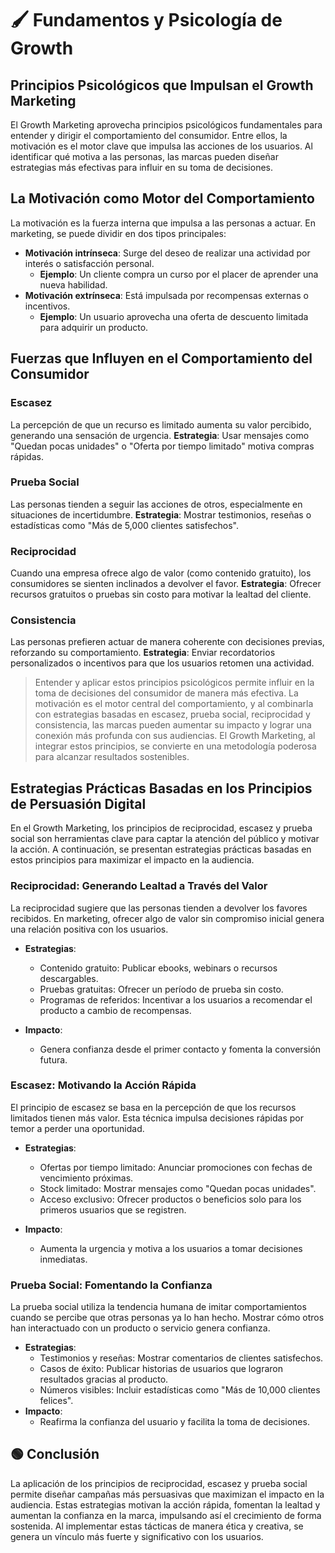 # 🖌️​ Fundamentos y Psicología de Growth

## Principios Psicológicos que Impulsan el Growth Marketing
El Growth Marketing aprovecha principios psicológicos fundamentales para entender y dirigir el comportamiento del consumidor. Entre ellos, la motivación es el motor clave que impulsa las acciones de los usuarios. Al identificar qué motiva a las personas, las marcas pueden diseñar estrategias más efectivas para influir en su toma de decisiones.

## La Motivación como Motor del Comportamiento
La motivación es la fuerza interna que impulsa a las personas a actuar. En marketing, se puede dividir en dos tipos principales:
- **Motivación intrínseca**: Surge del deseo de realizar una actividad por interés o satisfacción personal.
    - **Ejemplo**: Un cliente compra un curso por el placer de aprender una nueva habilidad.
- **Motivación extrínseca**: Está impulsada por recompensas externas o incentivos.
    - **Ejemplo**: Un usuario aprovecha una oferta de descuento limitada para adquirir un producto.

## Fuerzas que Influyen en el Comportamiento del Consumidor
### Escasez
La percepción de que un recurso es limitado aumenta su valor percibido, generando una sensación de urgencia.
**Estrategia**: Usar mensajes como "Quedan pocas unidades" o "Oferta por tiempo limitado" motiva compras rápidas.

### Prueba Social
Las personas tienden a seguir las acciones de otros, especialmente en situaciones de incertidumbre.
**Estrategia**: Mostrar testimonios, reseñas o estadísticas como "Más de 5,000 clientes satisfechos".

### Reciprocidad
Cuando una empresa ofrece algo de valor (como contenido gratuito), los consumidores se sienten inclinados a devolver el favor.
**Estrategia**: Ofrecer recursos gratuitos o pruebas sin costo para motivar la lealtad del cliente.

### Consistencia
Las personas prefieren actuar de manera coherente con decisiones previas, reforzando su comportamiento.
**Estrategia**: Enviar recordatorios personalizados o incentivos para que los usuarios retomen una actividad.

> Entender y aplicar estos principios psicológicos permite influir en la toma de decisiones del consumidor de manera más efectiva. La motivación es el motor central del comportamiento, y al combinarla con estrategias basadas en escasez, prueba social, reciprocidad y consistencia, las marcas pueden aumentar su impacto y lograr una conexión más profunda con sus audiencias.
> El Growth Marketing, al integrar estos principios, se convierte en una metodología poderosa para alcanzar resultados sostenibles.

## Estrategias Prácticas Basadas en los Principios de Persuasión Digital
En el Growth Marketing, los principios de reciprocidad, escasez y prueba social son herramientas clave para captar la atención del público y motivar la acción. A continuación, se presentan estrategias prácticas basadas en estos principios para maximizar el impacto en la audiencia.

### Reciprocidad: Generando Lealtad a Través del Valor
La reciprocidad sugiere que las personas tienden a devolver los favores recibidos. En marketing, ofrecer algo de valor sin compromiso inicial genera una relación positiva con los usuarios.

- **Estrategias**:
    - Contenido gratuito: Publicar ebooks, webinars o recursos descargables.
    - Pruebas gratuitas: Ofrecer un período de prueba sin costo.
    - Programas de referidos: Incentivar a los usuarios a recomendar el producto a cambio de recompensas.

- **Impacto**:
    - Genera confianza desde el primer contacto y fomenta la conversión futura.

### Escasez: Motivando la Acción Rápida
El principio de escasez se basa en la percepción de que los recursos limitados tienen más valor. Esta técnica impulsa decisiones rápidas por temor a perder una oportunidad.

- **Estrategias**:
    - Ofertas por tiempo limitado: Anunciar promociones con fechas de vencimiento próximas.
    - Stock limitado: Mostrar mensajes como "Quedan pocas unidades".
    - Acceso exclusivo: Ofrecer productos o beneficios solo para los primeros usuarios que se registren.

- **Impacto**:
    - Aumenta la urgencia y motiva a los usuarios a tomar decisiones inmediatas.


### Prueba Social: Fomentando la Confianza
La prueba social utiliza la tendencia humana de imitar comportamientos cuando se percibe que otras personas ya lo han hecho. Mostrar cómo otros han interactuado con un producto o servicio genera confianza.

- **Estrategias**:
    - Testimonios y reseñas: Mostrar comentarios de clientes satisfechos.
    - Casos de éxito: Publicar historias de usuarios que lograron resultados gracias al producto.
    - Números visibles: Incluir estadísticas como "Más de 10,000 clientes felices".
- **Impacto**:
    - Reafirma la confianza del usuario y facilita la toma de decisiones.

## 🟢 Conclusión
La aplicación de los principios de reciprocidad, escasez y prueba social permite diseñar campañas más persuasivas que maximizan el impacto en la audiencia. Estas estrategias motivan la acción rápida, fomentan la lealtad y aumentan la confianza en la marca, impulsando así el crecimiento de forma sostenida. Al implementar estas tácticas de manera ética y creativa, se genera un vínculo más fuerte y significativo con los usuarios.